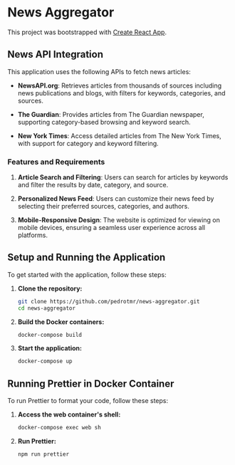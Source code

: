 # News Aggregator

This project was bootstrapped with [Create React App](https://github.com/facebook/create-react-app).

## News API Integration

This application uses the following APIs to fetch news articles:

- **NewsAPI.org**: Retrieves articles from thousands of sources including news publications and blogs, with filters for keywords, categories, and sources.

- **The Guardian**: Provides articles from The Guardian newspaper, supporting category-based browsing and keyword search.

- **New York Times**: Access detailed articles from The New York Times, with support for category and keyword filtering.

### Features and Requirements

1. **Article Search and Filtering**: Users can search for articles by keywords and filter the results by date, category, and source.

2. **Personalized News Feed**: Users can customize their news feed by selecting their preferred sources, categories, and authors.

3. **Mobile-Responsive Design**: The website is optimized for viewing on mobile devices, ensuring a seamless user experience across all platforms.

## Setup and Running the Application

To get started with the application, follow these steps:

1. **Clone the repository:**

   ```bash
   git clone https://github.com/pedrotmr/news-aggregator.git
   cd news-aggregator
   ```

2. **Build the Docker containers:**

   ```bash
   docker-compose build
   ```

3. **Start the application:**
   ```bash
   docker-compose up
   ```

## Running Prettier in Docker Container

To run Prettier to format your code, follow these steps:

1. **Access the web container's shell:**

   ```bash
   docker-compose exec web sh
   ```

2. **Run Prettier:**
   ```bash
   npm run prettier
   ```
